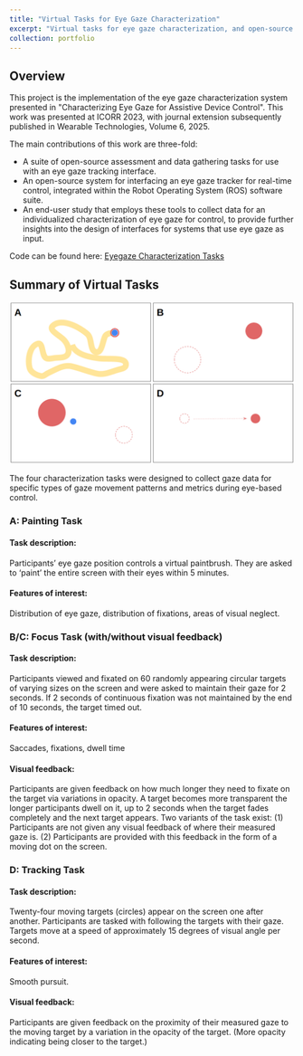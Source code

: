```yaml
---
title: "Virtual Tasks for Eye Gaze Characterization"
excerpt: "Virtual tasks for eye gaze characterization, and open-source ROS wrapper for Tobii Pro Glasses 3<br/><img src='/images/gazetasks.png'>"
collection: portfolio
---
```


## Overview
<!-- This repo contains the Python code for the robot learning assignment of CS/ME 469 ML and AI for Robotics at Northwestern.  -->
This project is the implementation of the eye gaze characterization system presented in "Characterizing Eye Gaze for Assistive Device Control". This work was presented at ICORR 2023, with journal extension subsequently published in Wearable Technologies, Volume 6, 2025. 

The main contributions of this work are three-fold:
* A suite of open-source assessment and data gathering tasks for use with an eye gaze tracking interface.
* An open-source system for interfacing an eye gaze tracker for real-time control, integrated within the Robot Operating System (ROS) software suite.
* An end-user study that employs these tools to collect data for an individualized characterization of eye gaze for control, to provide further insights into the design of interfaces for systems that use eye gaze as input.

Code can be found here: [Eyegaze Characterization Tasks](https://github.com/argallab/eyegaze_characterization_tasks/)

## Summary of Virtual Tasks
![](/images/gazetasks.png)

The four characterization tasks were designed to collect gaze data for specific types of gaze movement patterns and metrics during eye-based control. 

### A: Painting Task
#### Task description: 
Participants’ eye gaze position controls a virtual paintbrush. They are asked to ‘paint’ the entire screen with their eyes within 5 minutes.
#### Features of interest: 
Distribution of eye gaze, distribution of fixations, areas of visual neglect.

### B/C: Focus Task (with/without visual feedback)
#### Task description: 
Participants viewed and fixated on 60 randomly appearing circular targets of varying sizes on the screen and were asked to maintain their gaze for 2 seconds. If 2 seconds of continuous fixation was not maintained by the end of 10 seconds, the target timed out.
#### Features of interest: 
Saccades, fixations, dwell time
#### Visual feedback: 
Participants are given feedback on how much longer they need to fixate on the target via variations in opacity. A target becomes more transparent the longer participants dwell on it, up to 2 seconds when the target fades completely and the next target appears. Two variants of the task exist: (1) Participants are not given any visual feedback of where their measured gaze is. (2) Participants are provided with this feedback in the form of a moving dot on the screen.

### D: Tracking Task
#### Task description: 
Twenty-four moving targets (circles) appear on the screen one after another. Participants are tasked with following the targets with their gaze. Targets move at a speed of approximately 15 degrees of visual angle per second.
#### Features of interest:
Smooth pursuit.
#### Visual feedback: 
Participants are given feedback on the proximity of their measured gaze to the moving target by a variation in the opacity of the target. (More opacity indicating being closer to the target.)